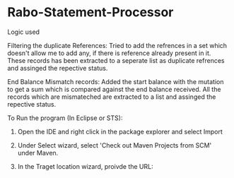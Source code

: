 # Rabo-Statement-Processor

Logic used

Filtering the duplicate References: Tried to add the refrences in a set which doesn't allow me to add any, if there is reference already present in it. These records has been extracted to a seperate list as duplicate refrences and assinged the repective status.

End Balance Mismatch records: Added the start balance with the mutation to get a sum which is compared against the end balance received. All the records which are mismateched are extracted to a list and assinged the repective status.


To Run the program (In Eclipse or STS):

1. Open the IDE and right click in the package explorer and select Import

2. Under Select wizard, select 'Check out Maven Projects from SCM' under Maven.

3. In the Traget location wizard, proivde the URL:  
